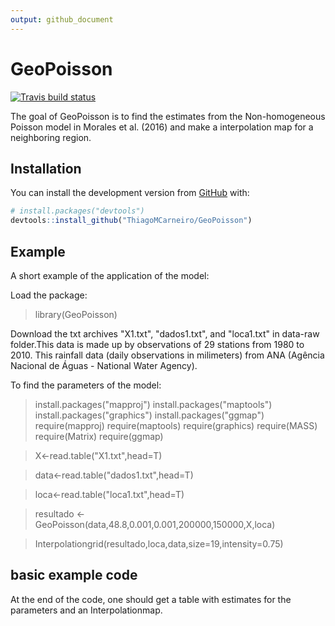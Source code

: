 ```yaml
---
output: github_document
---
```


<!-- README.md is generated from README.Rmd. Please edit that file -->



# GeoPoisson

<!-- badges: start -->
[![Travis build status](https://travis-ci.com/ThiagoMCarneiro/GeoPoisson.svg?branch=master)](https://travis-ci.com/ThiagoMCarneiro/GeoPoisson)
<!-- badges: end -->

The goal of GeoPoisson is to find the estimates from the Non-homogeneous Poisson model in Morales et al. (2016) and make a interpolation map for a neighboring region.

## Installation



You can install the development version from [GitHub](https://github.com/) with:

``` r
# install.packages("devtools")
devtools::install_github("ThiagoMCarneiro/GeoPoisson")
```
## Example


A short example of the application of the model:

Load the package:


>library(GeoPoisson)


Download the txt archives "X1.txt", "dados1.txt", and "loca1.txt" in data-raw folder.This data is made up by observations of 29 stations from 1980 to 2010. This rainfall data (daily observations in milimeters) from ANA (Agência Nacional de Águas - National Water Agency).

To find the parameters of the model:


>install.packages("mapproj")
>install.packages("maptools")
>install.packages("graphics")
>install.packages("ggmap")
>require(mapproj)
>require(maptools)
>require(graphics)
>require(MASS)
>require(Matrix)
>require(ggmap)


>X<-read.table("X1.txt",head=T)

>data<-read.table("dados1.txt",head=T)

>loca<-read.table("loca1.txt",head=T)


>resultado <- GeoPoisson(data,48.8,0.001,0.001,200000,150000,X,loca)


>Interpolationgrid(resultado,loca,data,size=19,intensity=0.75)

## basic example code


At the end of the code, one should get a table with estimates for the parameters and an Interpolationmap.





